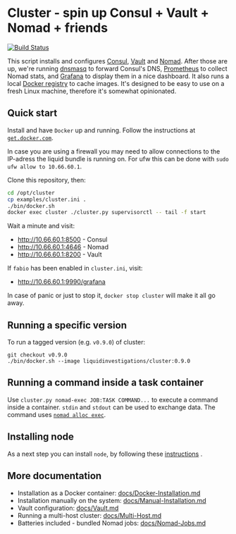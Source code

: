 # Cluster - spin up Consul + Vault + Nomad + friends

[![Build Status](https://jenkins.liquiddemo.org/api/badges/liquidinvestigations/cluster/status.svg)](https://jenkins.liquiddemo.org/liquidinvestigations/cluster)

This script installs and configures [Consul][], [Vault][] and [Nomad][]. After
those are up, we're running [dnsmasq][] to forward Consul's DNS, [Prometheus][]
to collect Nomad stats, and [Grafana][] to display
them in a nice dashboard. It also runs a local [Docker registry][] to cache
images. It's designed to be easy to use on a fresh Linux machine, therefore
it's somewhat opinionated.

[consul]: https://www.consul.io/
[vault]: https://www.vaultproject.io/
[nomad]: https://www.nomadproject.io/
[supervisord]: http://supervisord.org/
[dnsmasq]: http://www.thekelleys.org.uk/dnsmasq/doc.html
[Prometheus]: http://prometheus.io/
[Grafana]: https://grafana.com/
[Docker registry]: https://docs.docker.com/registry/deploying/

## Quick start

Install and have `Docker` up and running. Follow the instructions at
[`get.docker.com`](https://docs.docker.com/install/linux/docker-ce/ubuntu/#install-using-the-convenience-script).

In case you are using a firewall you may need to allow connections to the IP-adress the liquid bundle is running on. For ufw this can be done with `sudo ufw allow to 10.66.60.1`.

Clone this repository, then:

```bash
cd /opt/cluster
cp examples/cluster.ini .
./bin/docker.sh
docker exec cluster ./cluster.py supervisorctl -- tail -f start
```


Wait a minute and visit:

* <http://10.66.60.1:8500> - Consul
* <http://10.66.60.1:4646> - Nomad
* <http://10.66.60.1:8200> - Vault

If `fabio` has been enabled in `cluster.ini`, visit:

* <http://10.66.60.1:9990/grafana>

In case of panic or just to stop it, `docker stop cluster` will make it all go away.


## Running a specific version
To run a tagged version (e.g. `v0.9.0`) of cluster:

```shell
git checkout v0.9.0
./bin/docker.sh --image liquidinvestigations/cluster:0.9.0
```


## Running a command inside a task container

Use `cluster.py nomad-exec JOB:TASK COMMAND...` to execute a command inside a
container. `stdin` and `stdout` can be used to exchange data.
The command uses
[`nomad alloc exec`](https://nomadproject.io/docs/commands/alloc/exec/).

## Installing node ##
As a next step you can install `node`, by following these [instructions](https://github.com/liquidinvestigations/node#installation) .


## More documentation
* Installation as a Docker container:
  [docs/Docker-Installation.md](docs/Docker-Installation.md)
* Installation manually on the system:
  [docs/Manual-Installation.md](docs/Manual-Installation.md)
* Vault configuration:
  [docs/Vault.md](docs/Vault.md)
* Running a multi-host cluster:
  [docs/Multi-Host.md](docs/Multi-Host.md)
* Batteries included - bundled Nomad jobs:
  [docs/Nomad-Jobs.md](docs/Nomad-Jobs.md)
